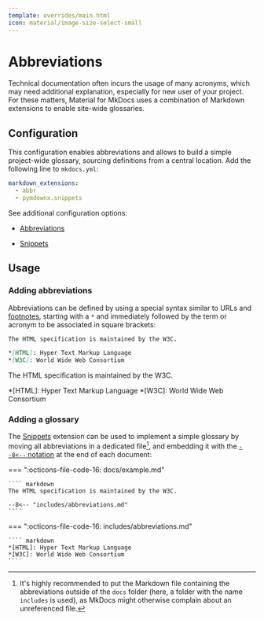 ```yaml
---
template: overrides/main.html
icon: material/image-size-select-small
---
```


# Abbreviations

Technical documentation often incurs the usage of many acronyms, which may
need additional explanation, especially for new user of your project. For these
matters, Material for MkDocs uses a combination of Markdown extensions to
enable site-wide glossaries.

## Configuration

This configuration enables abbreviations and allows to build a simple
project-wide glossary, sourcing definitions from a central location. Add the
following line to `mkdocs.yml`:

``` yaml
markdown_extensions:
  - abbr
  - pymdownx.snippets
```

See additional configuration options:

- [Abbreviations]
- [Snippets]

  [Abbreviations]: ../setup/extensions/python-markdown.md#abbreviations
  [Snippets]: ../setup/extensions/python-markdown-extensions.md#snippets

## Usage

### Adding abbreviations

Abbreviations can be defined by using a special syntax similar to URLs and 
[footnotes], starting with a `*` and immediately followed by the term or
acronym to be associated in square brackets:

``` markdown title="Text with abbreviations"
The HTML specification is maintained by the W3C.

*[HTML]: Hyper Text Markup Language
*[W3C]: World Wide Web Consortium
```

<div class="result" markdown>

The HTML specification is maintained by the W3C.

*[HTML]: Hyper Text Markup Language
*[W3C]: World Wide Web Consortium

</div>

  [footnotes]: footnotes.md

### Adding a glossary

The [Snippets] extension can be used to implement a simple glossary by moving
all abbreviations in a dedicated file[^1], and embedding it with the
[`--8<--` notation][Snippets notation] at the end of each document:

  [^1]:
    It's highly recommended to put the Markdown file containing the
    abbreviations outside of the `docs` folder (here, a folder with the name 
    `includes` is used), as MkDocs might otherwise complain about an
    unreferenced file.

=== ":octicons-file-code-16: docs/example.md"

    ```` markdown
    The HTML specification is maintained by the W3C.

    --8<-- "includes/abbreviations.md"
    ````

=== ":octicons-file-code-16: includes/abbreviations.md"

    ```` markdown
    *[HTML]: Hyper Text Markup Language
    *[W3C]: World Wide Web Consortium
    ````

  [Snippets notation]: https://facelessuser.github.io/pymdown-extensions/extensions/snippets/#snippets-notation
